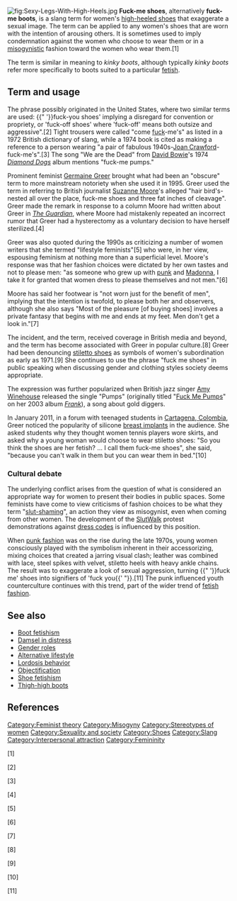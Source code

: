 ![](Sexy-Legs-With-High-Heels.jpg "fig:Sexy-Legs-With-High-Heels.jpg")
**Fuck-me shoes**, alternatively **fuck-me boots**, is a slang term for
women's [high-heeled shoes](high-heeled_shoe "wikilink") that exaggerate
a sexual image. The term can be applied to any women's shoes that are
worn with the intention of arousing others. It is sometimes used to
imply condemnation against the women who choose to wear them or in a
[misogynistic](misogyny "wikilink") fashion toward the women who wear
them.[1]

The term is similar in meaning to *kinky boots*, although typically
*kinky boots* refer more specifically to boots suited to a particular
[fetish](Fetish_fashion "wikilink").

## Term and usage

The phrase possibly originated in the United States, where two similar
terms are used: {{" '}}fuck-you shoes' implying a disregard for
convention or propriety, or 'fuck-off shoes' where 'fuck-off' means both
outsize and aggressive".[2] Tight trousers were called "come
[fuck](fuck "wikilink")-me's" as listed in a 1972 British dictionary of
slang, while a 1974 book is cited as making a reference to a person
wearing "a pair of fabulous 1940s-[Joan
Crawford](Joan_Crawford "wikilink")-fuck-me's".[3] The song "We are the
Dead" from [David Bowie](David_Bowie "wikilink")'s 1974 *[Diamond
Dogs](Diamond_Dogs "wikilink")* album mentions "fuck-me pumps."

Prominent feminist [Germaine Greer](Germaine_Greer "wikilink") brought
what had been an "obscure" term to more mainstream notoriety when she
used it in 1995. Greer used the term in referring to British journalist
[Suzanne Moore](Suzanne_Moore "wikilink")'s alleged "hair bird's-nested
all over the place, fuck-me shoes and three fat inches of cleavage".
Greer made the remark in response to a column Moore had written about
Greer in *[The Guardian](The_Guardian "wikilink")*, where Moore had
mistakenly repeated an incorrect rumor that Greer had a hysterectomy as
a voluntary decision to have herself sterilized.[4]

Greer was also quoted during the 1990s as criticizing a number of women
writers that she termed "lifestyle feminists"[5] who were, in her view,
espousing feminism at nothing more than a superficial level. Moore's
response was that her fashion choices were dictated by her own tastes
and not to please men: "as someone who grew up with
[punk](punk_rock "wikilink") and
[Madonna](Madonna_(entertainer) "wikilink"), I take it for granted that
women dress to please themselves and not men."[6]

Moore has said her footwear is "not worn just for the benefit of men",
implying that the intention is twofold, to please both her and
observers, although she also says "Most of the pleasure \[of buying
shoes\] involves a private fantasy that begins with me and ends at my
feet. Men don't get a look in."[7]

The incident, and the term, received coverage in British media and
beyond, and the term has become associated with Greer in popular
culture.[8] Greer had been denouncing [stiletto
shoes](stiletto_heel "wikilink") as symbols of women's subordination as
early as 1971.[9] She continues to use the phrase "fuck me shoes" in
public speaking when discussing gender and clothing styles society deems
appropriate.

The expression was further popularized when British jazz singer [Amy
Winehouse](Amy_Winehouse "wikilink") released the single "Pumps"
(originally titled "[Fuck Me Pumps](Fuck_Me_Pumps "wikilink")" on her
2003 album *[Frank](Frank_(Amy_Winehouse_album) "wikilink")*), a song
about gold diggers.

In January 2011, in a forum with teenaged students in [Cartagena,
Colombia](Cartagena,_Colombia "wikilink"), Greer noticed the popularity
of silicone [breast implants](breast_implants "wikilink") in the
audience. She asked students why they thought women tennis players wore
skirts, and asked why a young woman would choose to wear stiletto shoes:
"So you think the shoes are her fetish? ... I call them fuck-me shoes",
she said, "because you can't walk in them but you can wear them in
bed."[10]

### Cultural debate

The underlying conflict arises from the question of what is considered
an appropriate way for women to present their bodies in public spaces.
Some feminists have come to view criticisms of fashion choices to be
what they term "[slut-shaming](slut-shaming "wikilink")", an action they
view as misogynist, even when coming from other women. The development
of the [SlutWalk](SlutWalk "wikilink") protest demonstrations against
[dress codes](dress_codes "wikilink") is influenced by this position.

When [punk fashion](punk_fashion "wikilink") was on the rise during the
late 1970s, young women consciously played with the symbolism inherent
in their accessorizing, mixing choices that created a jarring visual
clash; leather was combined with lace, steel spikes with velvet,
stiletto heels with heavy ankle chains. The result was to exaggerate a
look of sexual aggression, turning {{" '}}fuck me' shoes into signifiers
of 'fuck you{{' "}}.[11] The punk influenced youth counterculture
continues with this trend, part of the wider trend of [fetish
fashion](fetish_fashion "wikilink").

## See also

-   [Boot fetishism](Boot_fetishism "wikilink")
-   [Damsel in distress](Damsel_in_distress "wikilink")
-   [Gender roles](Gender_roles "wikilink")
-   [Alternative lifestyle](Alternative_lifestyle "wikilink")
-   [Lordosis behavior](Lordosis_behavior "wikilink")
-   [Objectification](Objectification "wikilink")
-   [Shoe fetishism](Shoe_fetishism "wikilink")
-   [Thigh-high boots](Thigh-high_boots "wikilink")

## References

[Category:Feminist theory](Category:Feminist_theory "wikilink")
[Category:Misogyny](Category:Misogyny "wikilink") [Category:Stereotypes
of women](Category:Stereotypes_of_women "wikilink") [Category:Sexuality
and society](Category:Sexuality_and_society "wikilink")
[Category:Shoes](Category:Shoes "wikilink")
[Category:Slang](Category:Slang "wikilink") [Category:Interpersonal
attraction](Category:Interpersonal_attraction "wikilink")
[Category:Femininity](Category:Femininity "wikilink")

[1]

[2]

[3]

[4]

[5]

[6]

[7]

[8]

[9]

[10]

[11]